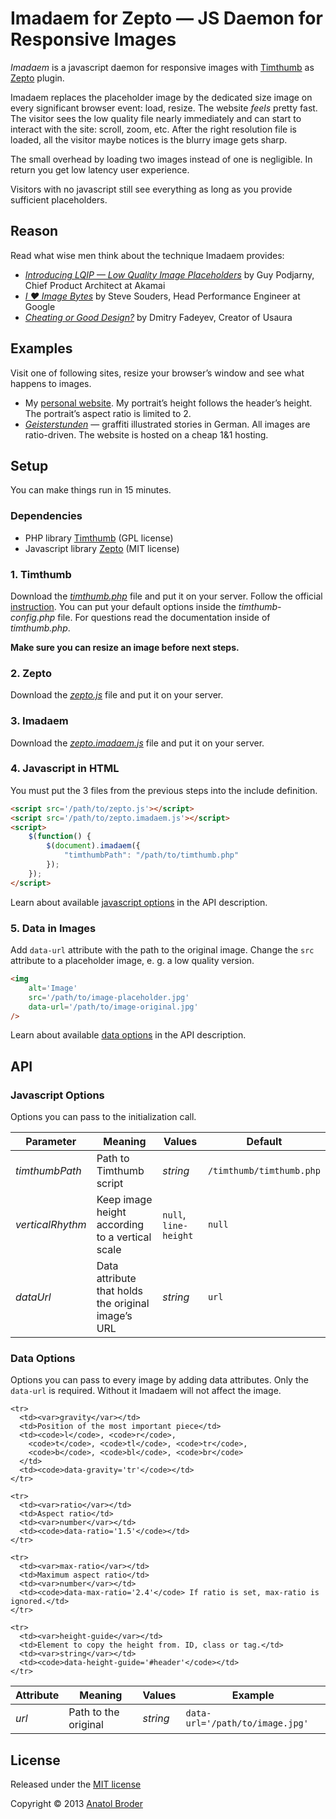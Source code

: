 Imadaem for Zepto —  JS Daemon for Responsive Images
=============

_Imadaem_ is a javascript daemon for responsive images with [Timthumb](http://code.google.com/p/timthumb/) as [Zepto](http://zeptojs.com/) plugin.

Imadaem replaces the placeholder image by the dedicated size image on every significant browser event: load, resize. The website _feels_ pretty fast. The visitor sees the low quality file nearly immediately and can start to interact with the site: scroll, zoom, etc. After the right resolution file is loaded, all the visitor maybe notices is the blurry image gets sharp.

The small overhead by loading two images instead of one is negligible. In return you get low latency user experience.

Visitors with no javascript still see everything as long as you provide sufficient placeholders.

## Reason

Read what wise men think about the technique Imadaem provides:

* _[Introducing LQIP — Low Quality Image Placeholders](http://www.guypo.com/feo/introducing-lqip-low-quality-image-placeholders/)_ by Guy Podjarny, Chief Product Architect at Akamai
* _[I ♥ Image Bytes](http://www.stevesouders.com/blog/2013/04/26/i/)_ by Steve Souders, Head Performance Engineer at Google
* _[Cheating or Good Design?](http://www.usabilitypost.com/2012/05/31/cheating-or-good-design/)_ by Dmitry Fadeyev, Creator of Usaura

## Examples

Visit one of following sites, resize your browser’s window and see what happens to images.

* My [personal website](http://penibelst.de/). My portrait’s height follows the header’s height. The portrait’s aspect ratio is limited to 2.
* _[Geisterstunden](http://geisterstunden.com/)_ — graffiti illustrated stories in German. All images are ratio-driven. The website is hosted on a cheap 1&1 hosting.

## Setup

You can make things run in 15 minutes.

### Dependencies

* PHP library [Timthumb](http://code.google.com/p/timthumb/) (GPL license)
* Javascript library [Zepto](http://zeptojs.com/) (MIT license)

### 1. Timthumb

Download the _[timthumb.php](http://code.google.com/p/timthumb/)_ file and put it on your server. Follow the official [instruction](http://www.binarymoon.co.uk/2010/08/timthumb/). You can put your default options inside the _timthumb-config.php_ file. For questions read the documentation inside of _timthumb.php_.

**Make sure you can resize an image before next steps.**

### 2. Zepto

Download the _[zepto.js](http://zeptojs.com/)_ file and put it on your server.

### 3. Imadaem
Download the _[zepto.imadaem.js](https://github.com/penibelst/imadaem-zepto)_ file and put it on your server.

### 4. Javascript in HTML

You must put the 3 files from the previous steps into the include definition.
````html
<script src='/path/to/zepto.js'></script>
<script src='/path/to/zepto.imadaem.js'></script>
<script>
    $(function() {
        $(document).imadaem({
            "timthumbPath": "/path/to/timthumb.php"
        });
    });
</script>
````
Learn about available [javascript options](#javascript-options) in the API description.

### 5. Data in Images

Add `data-url` attribute with the path to the original image. Change the `src` attribute to a placeholder image, e. g. a low quality version.
````html
<img
    alt='Image'
    src='/path/to/image-placeholder.jpg'
    data-url='/path/to/image-original.jpg'
/>
````
Learn about available [data options](#data-options) in the API description.

## API

### Javascript Options

Options you can pass to the initialization call.

<table>
  <thead>
    <tr>
      <th>Parameter</th>
      <th>Meaning</th>
      <th>Values</th>
      <th>Default</th>
    </tr>
  </thead>
  <tbody>
    <tr>
      <td><var>timthumbPath</var></td>
      <td>Path to Timthumb script</td>
      <td><var>string</var></td>
      <td><code>/timthumb/timthumb.php</code></td>
    </tr>
    <tr>
      <td><var>verticalRhythm</var></td>
      <td>Keep image height according to a vertical scale</td>
      <td><code>null</code>, <code>line-height</code></td>
      <td><code>null</code></td>
    </tr>
    <tr>
      <td><var>dataUrl</var></td>
      <td>Data attribute that holds the original image’s URL</td>
      <td><var>string</var></td>
      <td><code>url</code></td>
    </tr>
  </tbody>
</table>

### Data Options

Options you can pass to every image by adding data attributes. Only the `data-url` is required. Without it Imadaem will not affect the image.

<table>
  <thead>
    <tr>
      <th>Attribute</th>
      <th>Meaning</th>
      <th>Values</th>
      <th>Example</th>
    </tr>
  </thead>
  <tbody>
    <tr>
      <td><var>url</var></td>
      <td>Path to the original</td>
      <td><var>string</var></td>
      <td><code>data-url='/path/to/image.jpg'</code></td>
    </tr>
    
    <tr>
      <td><var>gravity</var></td>
      <td>Position of the most important piece</td>
      <td><code>l</code>, <code>r</code>,
        <code>t</code>, <code>tl</code>, <code>tr</code>,
        <code>b</code>, <code>bl</code>, <code>br</code>
      </td>
      <td><code>data-gravity='tr'</code></td>
    </tr>

    <tr>
      <td><var>ratio</var></td>
      <td>Aspect ratio</td>
      <td><var>number</var></td>
      <td><code>data-ratio='1.5'</code></td>
    </tr>

    <tr>
      <td><var>max-ratio</var></td>
      <td>Maximum aspect ratio</td>
      <td><var>number</var></td>
      <td><code>data-max-ratio='2.4'</code> If ratio is set, max-ratio is ignored.</td>
    </tr>
    
    <tr>
      <td><var>height-guide</var></td>
      <td>Element to copy the height from. ID, class or tag.</td>
      <td><var>string</var></td>
      <td><code>data-height-guide='#header'</code></td>
    </tr>

  </tbody>
</table>


## License
Released under the [MIT license](http://opensource.org/licenses/MIT)

Copyright © 2013 [Anatol Broder](http://penibelst.de/)
